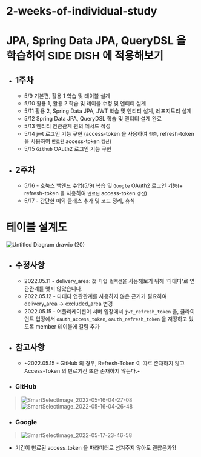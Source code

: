 # 2-weeks-of-individual-study

# JPA, Spring Data JPA, QueryDSL 을 학습하여 SIDE DISH 에 적용해보기

- ## 1주차

  - 5/9 기본편, 활용 1 학습 및 테이블 설계
  - 5/10 활용 1, 활용 2 학습 및 테이블 수정 및 엔티티 설계
  - 5/11 활용 2, Spring Data JPA, JWT 학습 및 엔티티 설계, 레포지토리 설계
  - 5/12 Spring Data JPA, QueryDSL 학습 및 엔티티 설계 완료
  - 5/13 엔티티 연관관계 편의 메서드 작성
  - 5/14 jwt 로그인 기능 구현 (access-token 을 사용하여 `인증`, refresh-token 을 사용하여 `만료된` access-token `갱신`)
  - 5/15 `Github` OAuth2 로그인 기능 구현

- ## 2주차

  - 5/16 - 호눅스 백엔드 수업(5/9) 복습 및 `Google` OAuth2 로그인 기능(+ refresh-token 을 사용하여 `만료된` access-token `갱신`)
  - 5/17 - 간단한 예외 클래스 추가 및 코드 정리, 휴식

# 테이블 설계도
![Untitled Diagram drawio (20)](https://user-images.githubusercontent.com/47964708/168468785-e8ed36dc-5091-4628-9995-8236e5210f9d.png)  

- ## 수정사항
  - 2022.05.11 - delivery_area: `값 타입 컬렉션`을 사용해보기 위해 '다대다'로 연관관계를 맺지 않았습니다.
  - 2022.05.12 - 다대다 연관관계를 사용하지 않은 근거가 필요하여 delivery_area -> excluded_area 변경
  - 2022.05.15 - 어플리케이션이 서버 입장에서 `jwt_refresh_token` 을, 클라이언트 입장에서 `oauth_access_token`, `oauth_refresh_token` 을 저장하고 있도록 member 테이블에 칼럼 추가

- ## 참고사항
  - ~2022.05.15 - GitHub 의 경우, Refresh-Token 이 따로 존재하지 않고 Access-Token 의 만료기간 또한 존재하지 않는다.~
- ### GitHub
> ![SmartSelectImage_2022-05-16-04-27-08](https://user-images.githubusercontent.com/47964708/168490486-e473ac2b-9296-45c2-b68a-49d1b9cbf15f.png) 
> ![SmartSelectImage_2022-05-16-04-26-48](https://user-images.githubusercontent.com/47964708/168490490-c633428b-cad9-41d0-8c85-1b63d25160f6.png)  
- ### Google
> ![SmartSelectImage_2022-05-17-23-46-58](https://user-images.githubusercontent.com/47964708/168840435-083107a0-f80f-48f3-81ee-5c4737d29c25.png)  
- 기간이 만료된 access_token 을 파라미터로 넘겨주지 않아도 괜찮은가?!
